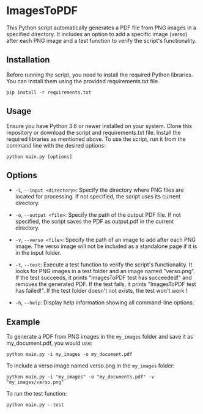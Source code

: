 # ImagesToPDF

This Python script automatically generates a PDF file from PNG images in a specified directory. It includes an option to add a specific image (verso) after each PNG image and a test function to verify the script's functionality.

## Installation

Before running the script, you need to install the required Python libraries. You can install them using the provided requirements.txt file.

```
pip install -r requirements.txt
```

## Usage

Ensure you have Python 3.6 or newer installed on your system. Clone this repository or download the script and requirements.txt file. Install the required libraries as mentioned above. To use the script, run it from the command line with the desired options:


```
python main.py [options]
```

## Options

- `-i`, `--input <directory>`: Specify the directory where PNG files are located for processing. If not specified, the script uses its current directory.

- `-o`, `--output <file>`: Specify the path of the output PDF file. If not specified, the script saves the PDF as output.pdf in the current directory.

- `-v`, `--verso <file>`: Specify the path of an image to add after each PNG image. The verso image will not be included as a standalone page if it is in the input folder.
 
- `-t`, `--test`: Execute a test function to verify the script's functionality. It looks for PNG images in a test folder and an image named "verso.png". If the test succeeds, it prints "ImagesToPDF test has succeeded!" and removes the generated PDF. If the test fails, it prints "ImagesToPDF test has failed!". If the test folder doesn't not exists, the test won't work !

- `-h`, `--help`: Display help information showing all command-line options.

## Example

To generate a PDF from PNG images in the `my_images` folder and save it as my_document.pdf, you would use:

```
python main.py -i my_images -o my_document.pdf
```

To include a verso image named verso.png in the `my_images` folder:

```
python main.py -i "my_images" -o "my_documents.pdf" -v "my_images/verso.png"
```

To run the test function:

```
python main.py --test
```

